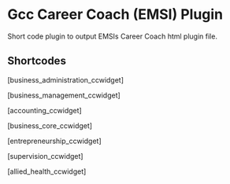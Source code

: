 # Gcc Career Coach (EMSI) Plugin

Short code plugin to output EMSIs Career Coach html plugin file.

## Shortcodes

[business_administration_ccwidget]

[business_management_ccwidget]

[accounting_ccwidget]

[business_core_ccwidget]

[entrepreneurship_ccwidget]

[supervision_ccwidget]

[allied_health_ccwidget]
